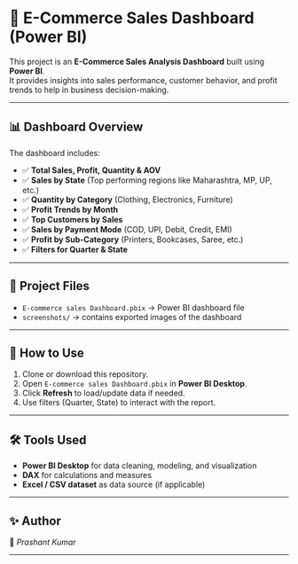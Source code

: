 # 🛒 E-Commerce Sales Dashboard (Power BI)

This project is an **E-Commerce Sales Analysis Dashboard** built using **Power BI**.  
It provides insights into sales performance, customer behavior, and profit trends to help in business decision-making.

---

## 📊 Dashboard Overview

The dashboard includes:
- ✅ **Total Sales, Profit, Quantity & AOV**
- ✅ **Sales by State** (Top performing regions like Maharashtra, MP, UP, etc.)
- ✅ **Quantity by Category** (Clothing, Electronics, Furniture)
- ✅ **Profit Trends by Month**
- ✅ **Top Customers by Sales**
- ✅ **Sales by Payment Mode** (COD, UPI, Debit, Credit, EMI)
- ✅ **Profit by Sub-Category** (Printers, Bookcases, Saree, etc.)
- ✅ **Filters for Quarter & State**

---

## 📂 Project Files

- `E-commerce sales Dashboard.pbix` → Power BI dashboard file  
- `screenshots/` → contains exported images of the dashboard  

---

## 🚀 How to Use

1. Clone or download this repository.
2. Open `E-commerce sales Dashboard.pbix` in **Power BI Desktop**.
3. Click **Refresh** to load/update data if needed.
4. Use filters (Quarter, State) to interact with the report.

---

## 🛠️ Tools Used

- **Power BI Desktop** for data cleaning, modeling, and visualization  
- **DAX** for calculations and measures  
- **Excel / CSV dataset** as data source (if applicable)  

---

## ✨ Author

👤 *Prashant Kumar*  


---

